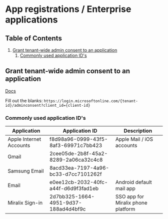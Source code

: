 # App registrations / Enterprise applications

## Table of Contents <!-- omit in toc -->

1. [Grant tenant-wide admin consent to an application](#grant-tenant-wide-admin-consent-to-an-application)
   1. [Commonly used application ID's](#commonly-used-application-ids)

## Grant tenant-wide admin consent to an application

[Docs](https://learn.microsoft.com/en-us/entra/identity/enterprise-apps/grant-admin-consent?pivots=portal)

Fill out the blanks: `https://login.microsoftonline.com/{tenant-id}/adminconsent?client_id={client-id}`

### Commonly used application ID's

| Application             | Application ID                       | Description                        |
| ----------------------- | ------------------------------------ | ---------------------------------- |
| Apple Internet Accounts | f8d98a96-0999-43f5-8af3-69971c7bb423 | Apple Mail / iOS accounts          |
| Gmail                   | 2cee05de-2b8f-45a2-8289-2a06ca32c4c8 |                                    |
| Samsung Email           | 8acd33ea-7197-4a96-bc33-d7cc7101262f |                                    |
| Email                   | e0ee12cb-2032-40fc-a44f-d6d9f3fad1eb | Android default mail app           |
| Miralix Sign-in         | 2d7bb325-1664-4951-9d37-188ad4d4bf9c | SSO app for Miralix phone platform |
